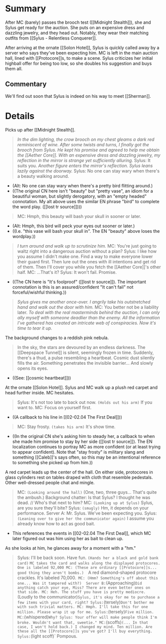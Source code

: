 # Summary
After MC (barely) passes the brooch test ([[Midnight Stealth]]), she and Sylus get ready for the auction. She puts on an expensive dress and dazzling jewelry, and they head out. Notably, they wear their matching outfits from [[Sylus - Relentless Conquerer]].

After arriving at the ornate [[Solon Hotel]], Sylus is quickly called away by a server who says they've been expecting him. MC is left in the main auction hall, lined with [[Protocore]]s, to make a scene. Sylus criticizes her initial highball offer for being too low, so she doubles his suggestion and buys them all.
## Commentary
We'll find out soon that Sylus is indeed on his way to meet [[Sherman]].

# Details
Picks up after [[Midnight Stealth]].

>*In the dim lighting, the crow brooch on my chest gleams a dark red reminiscent of wine. After some twists and turns, I finally got the brooch from Sylus. He kept his promise and agreed to help me obtain the [[Aether Core]]. With an expensive dress and dazzling jewelry, my reflection in the mirror is strange yet sufficiently alluring.*
>Sylus: It suits you.
>*Another figure enters the mirror's reflection. Sylus leans lazily against the doorway.*
>Sylus: No one can stay wary when there's a beauty walking around.
* (Alt: No one can stay wary when there's a pretty bird flitting around.)
* ((The original CN here isn't "beauty" but "pretty vase", an idiom for a beautiful woman, but slightly derogatory, with an "empty headed" connotation. My alt above uses the similar EN phrase "bird" to complete the word play. ([[lost tr source]])))
> MC: Hmph, this beauty will bash your skull in sooner or later.
* (Alt: Hmph, this bird will peck your eyes out sooner or later.)
* ((I.e. "this vase will bash your skull in". The EN "beauty" above loses the wordplay.))

> *I turn around and walk up to scrutinize him.*
> MC: You're just going to waltz right into a dangerous auction without a plan?
> Sylus: I like how you assume I didn't make one. Find a way to make everyone lower their guard first. Then lure out the ones with ill intentions and get rid of them. Then I'll cover you while you fetch the [[Aether Core]]'s other half.
> MC: ...That's it?
> Sylus: It won't fail. Promise.
* ((The CN here is "It's foolproof" ([[lost tr source]]). The important connotation is this is an assured/confident "It can't fail" not forceful/wishful thinking.))

> *Sylus gives me another once-over. I angrily take his outstretched hand and walk out the door with him.*
> MC: You better not be a liability later.
> *To deal with the real masterminds behind the auction, I can only ally myself with someone deadlier than the enemy. All the information I've gathered has created an intricate web of conspiracies. Now it's time to tear it up.*

The background changes to a reddish pink nebula.
> In the sky, the stars are devoured by an endless darkness.
> The [[Deepspace Tunnel]] is silent, seemingly frozen in time. Suddenly, there's a thud, a pulse resembling a heartbeat.
> Cosmic dust silently fills the air. Something penetrates the invisible barrier...
> And slowly opens its eyes.
* ((See: [[cosmic heartbeat]]))

At the ornate [[Solon Hotel]]. Sylus and MC walk up a plush red carpet and head further inside. MC hesitates.
> Sylus: It's not too late to back out now. `(Holds out his arm)` If you want to.
> MC: Focus on yourself first.
* ((A callback to his line in [[02-02.04 The First Deal]]))
 > MC: Stay frosty. `(takes his arm)` It's show time.
* ((In the original CN she's asking him to steady her, a callback to when she made him promise to stay by her side ([[lost tr source]]). The EN localization continues to portray MC as more confident (or at least trying to appear confident). Note that "stay frosty" is military slang and something [[Caleb]]'s says often, so this may be an intentional reference to something she picked up from him.))

A red carpet leads up the center of the hall. On either side, protocores in glass cylinders rest on tables draped with cloth that resemble pedestals. Other well-dressed people chat and mingle.

> MC: `(Looking around the hall)` (One, two, three guys... That's quite the ambush.)
> Background chatter: Is that Sylus? I thought he was dead. // Who's that next to him?
> MC: `(Looking up at Sylus)` Sylus, are you sure they'll bite?
> Sylus: `(smugly)` Hm, it depends on your performance.
> Server A: Mr. Sylus. We've been expecting you.
> Sylus: `(Leaning over to give her the communicator again)` I assume you already know how to act as good bait.
* This references the events in [[02-02.04 The First Deal]], which MC later figured out was him using her as bait to clean up.

As she looks at him, he glances away for a moment with a "hm."
> Sylus: I'll be back soon. Have fun. `(Hands her a black and gold bank card)`
> `MC takes the card and walks along the displayed protocores. One is labeled 92,000
> MC: (These are ordinary [[Protocore]]s... good thing they aren't bombs.) 
> `A red diamond-shaped protocore crackles. It's labeled 70,000.` 
> MC: (Hmm? Something's off about this one... Was it tampered with?) 
> Server B: `(Approaching)` Did anything catch your eye, Miss? There are even better ones on that side.
> MC: Heh. The stuff you have is pretty mediocre. `(Loudly to the communicator)` Sylus, it's okay for me to purchase a few items with your card, right?
> Sylus: `(tersely)` Don't bother me with such trivial matters.
> MC: Hmph. I'll take this for one million. Please wrap it up for me.
> Sylus: `(tersely)` Five million.
> MC: `(whispered)` Why?
> Sylus: Your offer will make people think I'm broke. Wouldn't want that, sweetie."
> MC: `(scoffs)` (... In that case, I won't hold back.) I changed my mind. Ten million. Are these all the [[Protocore]]s you've got? I'll buy everything.
> Sylus: `(light scoff)` Pompous.

